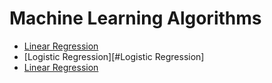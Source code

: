 # Machine Learning Algorithms

- [Linear Regression](https://github.com/vsahasrabudhe96/Machine_Learning_Practice/tree/master/LogisticRegression)
- [Logistic Regression][#Logistic Regression]
- <a href=" https://github.com/vsahasrabudhe96/Machine_Learning_Practice/tree/master/LogisticRegression" target="_blank">Linear Regression</a>